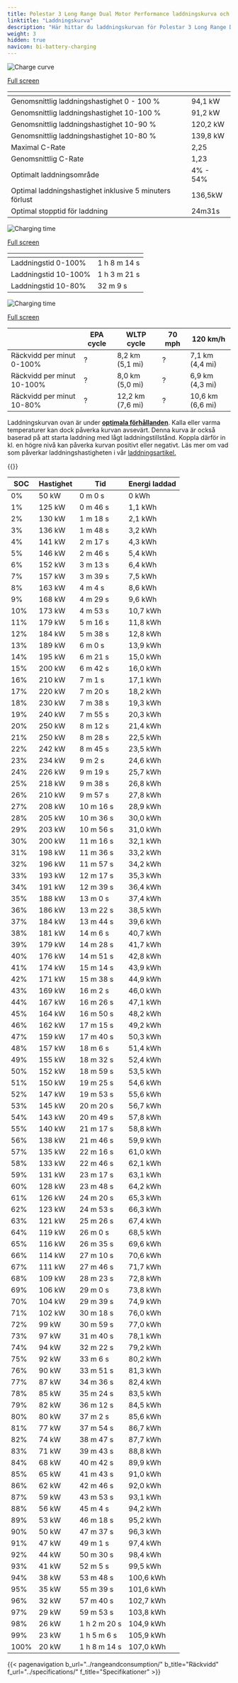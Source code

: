 ```yaml
---
title: Polestar 3 Long Range Dual Motor Performance laddningskurva och laddningsprestanda
linktitle: "Laddningskurva"
description: "Här hittar du laddningskurvan för Polestar 3 Long Range Dual Motor Performance."
weight: 3
hidden: true
navicon: bi-battery-charging
---
```

<!-- markdownlint-disable MD033 -->
<!-- markdownlint-disable MD010 -->
<img src="/images/models/polestar/3/3_long_range_dual_motor_performance/chargingcurve.svg" alt="Charge curve" class="img-fluid">

[Full screen](/images/models/polestar/3/3_long_range_dual_motor_performance/chargingcurve.svg)


<div class="table-responsive">
<table class="table table-striped border">
	<thead>
		<tr>
			<th>
			</th>
			<th>
			</th>
		</tr>
	</thead>
	<tbody>
		<tr>
			<td>
				Genomsnittlig laddningshastighet 0 - 100 %
			</td>
			<td>
				94,1 kW
			</td>
		</tr>
		<tr>
			<td>
				Genomsnittlig laddningshastighet 10-100 %
			</td>
			<td>
				91,2 kW
			</td>
		</tr>
		<tr>
			<td>
				Genomsnittlig laddningshastighet 10-90 %
			</td>
			<td>
				120,2 kW
			</td>
		</tr>
		<tr>
			<td>
				Genomsnittlig laddningshastighet 10-80 %
			</td>
			<td>
				139,8 kW
			</td>
		</tr>
		<tr>
			<td>
				Maximal C-Rate
			</td>
			<td>
				2,25
			</td>
		</tr>
		<tr>
			<td>
				Genomsnittlig C-Rate
			</td>
			<td>
				1,23
			</td>
		</tr>
		<tr>
			<td>
				Optimalt laddningsområde
			</td>
			<td>
				4% - 54%
			</td>
		</tr>
		<tr>
			<td>
				Optimal laddningshastighet inklusive 5 minuters förlust
			</td>
			<td>
				136,5kW
			</td>
		</tr>
		<tr>
			<td>
				Optimal stopptid för laddning
			</td>
			<td>
				24m31s
			</td>
		</tr>
	</tbody>
</table>
</div>
<img src="/images/models/polestar/3/3_long_range_dual_motor_performance/chargingtime.svg" alt="Charging time" class="img-fluid">

[Full screen](/images/models/polestar/3/3_long_range_dual_motor_performance/chargingtime.svg)
<div class="table-responsive">
<table class="table table-striped border">
	<thead>
		<tr>
			<th>
			</th>
			<th>
			</th>
		</tr>
	</thead>
	<tbody>
		<tr>
			<td>
				Laddningstid 0-100%
			</td>
			<td>
				1 h 8 m 14 s
			</td>
		</tr>
		<tr>
			<td>
				Laddningstid 10-100%
			</td>
			<td>
				1 h 3 m 21 s
			</td>
		</tr>
		<tr>
			<td>
				Laddningstid 10-80%
			</td>
			<td>
				 32 m 9 s
			</td>
		</tr>
	</tbody>
</table>
</div>
<img src="/images/models/polestar/3/3_long_range_dual_motor_performance/chargerangespeed.svg" alt="Charging time" class="img-fluid">

[Full screen](/images/models/polestar/3/3_long_range_dual_motor_performance/chargerangespeed.svg)
<div class="table-responsive">
<table class="table table-striped border">
	<thead>
		<tr>
			<th>
			</th>
			<th>
				EPA cycle
			</th>
			<th>
				WLTP cycle
			</th>
			<th>
				70 mph
			</th>
			<th>
				120 km/h
			</th>
		</tr>
	</thead>
	<tbody>
		<tr>
			<td>
				Räckvidd per minut 0-100%
			</td>
			<td>
				?
			</td>
			<td>
				8,2 km (5,1 mi)
			</td>
			<td>
				?
			</td>
			<td>
				7,1 km (4,4 mi)
			</td>
		</tr>
		<tr>
			<td>
				Räckvidd per minut 10-100%
			</td>
			<td>
				?
			</td>
			<td>
				8,0 km (5,0 mi)
			</td>
			<td>
				?
			</td>
			<td>
				6,9 km (4,3 mi)
			</td>
		</tr>
		<tr>
			<td>
				Räckvidd per minut 10-80%
			</td>
			<td>
				?
			</td>
			<td>
				12,2 km (7,6 mi)
			</td>
			<td>
				?
			</td>
			<td>
				10,6 km (6,6 mi)
			</td>
		</tr>
	</tbody>
</table>
</div>


Laddningskurvan ovan är under **[optimala förhållanden](../../../../../technology/battery/charging/#temperatur)**. Kalla eller varma temperaturer kan dock påverka kurvan avsevärt. Denna kurva är också baserad på att starta laddning med lågt laddningstillstånd. Koppla därför in kl. en högre nivå kan påverka kurvan positivt eller negativt. Läs mer om vad som påverkar laddningshastigheten i vår [laddningsartikel.](../../../../../technology/battery/charging/)


{{<evkxdisplayaddarticle />}}
<div class="table-responsive">
<table class="table table-striped border">
	<thead>
		<tr>
			<th>
				SOC
			</th>
			<th>
				Hastighet
			</th>
			<th>
				Tid
			</th>
			<th>
				Energi laddad
			</th>
		</tr>
	</thead>
	<tbody>
		<tr>
			<td>
				0%
			</td>
			<td>
				50 kW
			</td>
			<td>
				 0 m 0 s
			</td>
			<td>
				0 kWh
			</td>
		</tr>
		<tr>
			<td>
				1%
			</td>
			<td>
				125 kW
			</td>
			<td>
				 0 m 46 s
			</td>
			<td>
				1,1 kWh
			</td>
		</tr>
		<tr>
			<td>
				2%
			</td>
			<td>
				130 kW
			</td>
			<td>
				 1 m 18 s
			</td>
			<td>
				2,1 kWh
			</td>
		</tr>
		<tr>
			<td>
				3%
			</td>
			<td>
				136 kW
			</td>
			<td>
				 1 m 48 s
			</td>
			<td>
				3,2 kWh
			</td>
		</tr>
		<tr>
			<td>
				4%
			</td>
			<td>
				141 kW
			</td>
			<td>
				 2 m 17 s
			</td>
			<td>
				4,3 kWh
			</td>
		</tr>
		<tr>
			<td>
				5%
			</td>
			<td>
				146 kW
			</td>
			<td>
				 2 m 46 s
			</td>
			<td>
				5,4 kWh
			</td>
		</tr>
		<tr>
			<td>
				6%
			</td>
			<td>
				152 kW
			</td>
			<td>
				 3 m 13 s
			</td>
			<td>
				6,4 kWh
			</td>
		</tr>
		<tr>
			<td>
				7%
			</td>
			<td>
				157 kW
			</td>
			<td>
				 3 m 39 s
			</td>
			<td>
				7,5 kWh
			</td>
		</tr>
		<tr>
			<td>
				8%
			</td>
			<td>
				163 kW
			</td>
			<td>
				 4 m 4 s
			</td>
			<td>
				8,6 kWh
			</td>
		</tr>
		<tr>
			<td>
				9%
			</td>
			<td>
				168 kW
			</td>
			<td>
				 4 m 29 s
			</td>
			<td>
				9,6 kWh
			</td>
		</tr>
		<tr>
			<td>
				10%
			</td>
			<td>
				173 kW
			</td>
			<td>
				 4 m 53 s
			</td>
			<td>
				10,7 kWh
			</td>
		</tr>
		<tr>
			<td>
				11%
			</td>
			<td>
				179 kW
			</td>
			<td>
				 5 m 16 s
			</td>
			<td>
				11,8 kWh
			</td>
		</tr>
		<tr>
			<td>
				12%
			</td>
			<td>
				184 kW
			</td>
			<td>
				 5 m 38 s
			</td>
			<td>
				12,8 kWh
			</td>
		</tr>
		<tr>
			<td>
				13%
			</td>
			<td>
				189 kW
			</td>
			<td>
				 6 m 0 s
			</td>
			<td>
				13,9 kWh
			</td>
		</tr>
		<tr>
			<td>
				14%
			</td>
			<td>
				195 kW
			</td>
			<td>
				 6 m 21 s
			</td>
			<td>
				15,0 kWh
			</td>
		</tr>
		<tr>
			<td>
				15%
			</td>
			<td>
				200 kW
			</td>
			<td>
				 6 m 42 s
			</td>
			<td>
				16,0 kWh
			</td>
		</tr>
		<tr>
			<td>
				16%
			</td>
			<td>
				210 kW
			</td>
			<td>
				 7 m 1 s
			</td>
			<td>
				17,1 kWh
			</td>
		</tr>
		<tr>
			<td>
				17%
			</td>
			<td>
				220 kW
			</td>
			<td>
				 7 m 20 s
			</td>
			<td>
				18,2 kWh
			</td>
		</tr>
		<tr>
			<td>
				18%
			</td>
			<td>
				230 kW
			</td>
			<td>
				 7 m 38 s
			</td>
			<td>
				19,3 kWh
			</td>
		</tr>
		<tr>
			<td>
				19%
			</td>
			<td>
				240 kW
			</td>
			<td>
				 7 m 55 s
			</td>
			<td>
				20,3 kWh
			</td>
		</tr>
		<tr>
			<td>
				20%
			</td>
			<td>
				250 kW
			</td>
			<td>
				 8 m 12 s
			</td>
			<td>
				21,4 kWh
			</td>
		</tr>
		<tr>
			<td>
				21%
			</td>
			<td>
				250 kW
			</td>
			<td>
				 8 m 28 s
			</td>
			<td>
				22,5 kWh
			</td>
		</tr>
		<tr>
			<td>
				22%
			</td>
			<td>
				242 kW
			</td>
			<td>
				 8 m 45 s
			</td>
			<td>
				23,5 kWh
			</td>
		</tr>
		<tr>
			<td>
				23%
			</td>
			<td>
				234 kW
			</td>
			<td>
				 9 m 2 s
			</td>
			<td>
				24,6 kWh
			</td>
		</tr>
		<tr>
			<td>
				24%
			</td>
			<td>
				226 kW
			</td>
			<td>
				 9 m 19 s
			</td>
			<td>
				25,7 kWh
			</td>
		</tr>
		<tr>
			<td>
				25%
			</td>
			<td>
				218 kW
			</td>
			<td>
				 9 m 38 s
			</td>
			<td>
				26,8 kWh
			</td>
		</tr>
		<tr>
			<td>
				26%
			</td>
			<td>
				210 kW
			</td>
			<td>
				 9 m 57 s
			</td>
			<td>
				27,8 kWh
			</td>
		</tr>
		<tr>
			<td>
				27%
			</td>
			<td>
				208 kW
			</td>
			<td>
				 10 m 16 s
			</td>
			<td>
				28,9 kWh
			</td>
		</tr>
		<tr>
			<td>
				28%
			</td>
			<td>
				205 kW
			</td>
			<td>
				 10 m 36 s
			</td>
			<td>
				30,0 kWh
			</td>
		</tr>
		<tr>
			<td>
				29%
			</td>
			<td>
				203 kW
			</td>
			<td>
				 10 m 56 s
			</td>
			<td>
				31,0 kWh
			</td>
		</tr>
		<tr>
			<td>
				30%
			</td>
			<td>
				200 kW
			</td>
			<td>
				 11 m 16 s
			</td>
			<td>
				32,1 kWh
			</td>
		</tr>
		<tr>
			<td>
				31%
			</td>
			<td>
				198 kW
			</td>
			<td>
				 11 m 36 s
			</td>
			<td>
				33,2 kWh
			</td>
		</tr>
		<tr>
			<td>
				32%
			</td>
			<td>
				196 kW
			</td>
			<td>
				 11 m 57 s
			</td>
			<td>
				34,2 kWh
			</td>
		</tr>
		<tr>
			<td>
				33%
			</td>
			<td>
				193 kW
			</td>
			<td>
				 12 m 17 s
			</td>
			<td>
				35,3 kWh
			</td>
		</tr>
		<tr>
			<td>
				34%
			</td>
			<td>
				191 kW
			</td>
			<td>
				 12 m 39 s
			</td>
			<td>
				36,4 kWh
			</td>
		</tr>
		<tr>
			<td>
				35%
			</td>
			<td>
				188 kW
			</td>
			<td>
				 13 m 0 s
			</td>
			<td>
				37,4 kWh
			</td>
		</tr>
		<tr>
			<td>
				36%
			</td>
			<td>
				186 kW
			</td>
			<td>
				 13 m 22 s
			</td>
			<td>
				38,5 kWh
			</td>
		</tr>
		<tr>
			<td>
				37%
			</td>
			<td>
				184 kW
			</td>
			<td>
				 13 m 44 s
			</td>
			<td>
				39,6 kWh
			</td>
		</tr>
		<tr>
			<td>
				38%
			</td>
			<td>
				181 kW
			</td>
			<td>
				 14 m 6 s
			</td>
			<td>
				40,7 kWh
			</td>
		</tr>
		<tr>
			<td>
				39%
			</td>
			<td>
				179 kW
			</td>
			<td>
				 14 m 28 s
			</td>
			<td>
				41,7 kWh
			</td>
		</tr>
		<tr>
			<td>
				40%
			</td>
			<td>
				176 kW
			</td>
			<td>
				 14 m 51 s
			</td>
			<td>
				42,8 kWh
			</td>
		</tr>
		<tr>
			<td>
				41%
			</td>
			<td>
				174 kW
			</td>
			<td>
				 15 m 14 s
			</td>
			<td>
				43,9 kWh
			</td>
		</tr>
		<tr>
			<td>
				42%
			</td>
			<td>
				171 kW
			</td>
			<td>
				 15 m 38 s
			</td>
			<td>
				44,9 kWh
			</td>
		</tr>
		<tr>
			<td>
				43%
			</td>
			<td>
				169 kW
			</td>
			<td>
				 16 m 2 s
			</td>
			<td>
				46,0 kWh
			</td>
		</tr>
		<tr>
			<td>
				44%
			</td>
			<td>
				167 kW
			</td>
			<td>
				 16 m 26 s
			</td>
			<td>
				47,1 kWh
			</td>
		</tr>
		<tr>
			<td>
				45%
			</td>
			<td>
				164 kW
			</td>
			<td>
				 16 m 50 s
			</td>
			<td>
				48,2 kWh
			</td>
		</tr>
		<tr>
			<td>
				46%
			</td>
			<td>
				162 kW
			</td>
			<td>
				 17 m 15 s
			</td>
			<td>
				49,2 kWh
			</td>
		</tr>
		<tr>
			<td>
				47%
			</td>
			<td>
				159 kW
			</td>
			<td>
				 17 m 40 s
			</td>
			<td>
				50,3 kWh
			</td>
		</tr>
		<tr>
			<td>
				48%
			</td>
			<td>
				157 kW
			</td>
			<td>
				 18 m 6 s
			</td>
			<td>
				51,4 kWh
			</td>
		</tr>
		<tr>
			<td>
				49%
			</td>
			<td>
				155 kW
			</td>
			<td>
				 18 m 32 s
			</td>
			<td>
				52,4 kWh
			</td>
		</tr>
		<tr>
			<td>
				50%
			</td>
			<td>
				152 kW
			</td>
			<td>
				 18 m 59 s
			</td>
			<td>
				53,5 kWh
			</td>
		</tr>
		<tr>
			<td>
				51%
			</td>
			<td>
				150 kW
			</td>
			<td>
				 19 m 25 s
			</td>
			<td>
				54,6 kWh
			</td>
		</tr>
		<tr>
			<td>
				52%
			</td>
			<td>
				147 kW
			</td>
			<td>
				 19 m 53 s
			</td>
			<td>
				55,6 kWh
			</td>
		</tr>
		<tr>
			<td>
				53%
			</td>
			<td>
				145 kW
			</td>
			<td>
				 20 m 20 s
			</td>
			<td>
				56,7 kWh
			</td>
		</tr>
		<tr>
			<td>
				54%
			</td>
			<td>
				143 kW
			</td>
			<td>
				 20 m 49 s
			</td>
			<td>
				57,8 kWh
			</td>
		</tr>
		<tr>
			<td>
				55%
			</td>
			<td>
				140 kW
			</td>
			<td>
				 21 m 17 s
			</td>
			<td>
				58,8 kWh
			</td>
		</tr>
		<tr>
			<td>
				56%
			</td>
			<td>
				138 kW
			</td>
			<td>
				 21 m 46 s
			</td>
			<td>
				59,9 kWh
			</td>
		</tr>
		<tr>
			<td>
				57%
			</td>
			<td>
				135 kW
			</td>
			<td>
				 22 m 16 s
			</td>
			<td>
				61,0 kWh
			</td>
		</tr>
		<tr>
			<td>
				58%
			</td>
			<td>
				133 kW
			</td>
			<td>
				 22 m 46 s
			</td>
			<td>
				62,1 kWh
			</td>
		</tr>
		<tr>
			<td>
				59%
			</td>
			<td>
				131 kW
			</td>
			<td>
				 23 m 17 s
			</td>
			<td>
				63,1 kWh
			</td>
		</tr>
		<tr>
			<td>
				60%
			</td>
			<td>
				128 kW
			</td>
			<td>
				 23 m 48 s
			</td>
			<td>
				64,2 kWh
			</td>
		</tr>
		<tr>
			<td>
				61%
			</td>
			<td>
				126 kW
			</td>
			<td>
				 24 m 20 s
			</td>
			<td>
				65,3 kWh
			</td>
		</tr>
		<tr>
			<td>
				62%
			</td>
			<td>
				123 kW
			</td>
			<td>
				 24 m 53 s
			</td>
			<td>
				66,3 kWh
			</td>
		</tr>
		<tr>
			<td>
				63%
			</td>
			<td>
				121 kW
			</td>
			<td>
				 25 m 26 s
			</td>
			<td>
				67,4 kWh
			</td>
		</tr>
		<tr>
			<td>
				64%
			</td>
			<td>
				119 kW
			</td>
			<td>
				 26 m 0 s
			</td>
			<td>
				68,5 kWh
			</td>
		</tr>
		<tr>
			<td>
				65%
			</td>
			<td>
				116 kW
			</td>
			<td>
				 26 m 35 s
			</td>
			<td>
				69,6 kWh
			</td>
		</tr>
		<tr>
			<td>
				66%
			</td>
			<td>
				114 kW
			</td>
			<td>
				 27 m 10 s
			</td>
			<td>
				70,6 kWh
			</td>
		</tr>
		<tr>
			<td>
				67%
			</td>
			<td>
				111 kW
			</td>
			<td>
				 27 m 46 s
			</td>
			<td>
				71,7 kWh
			</td>
		</tr>
		<tr>
			<td>
				68%
			</td>
			<td>
				109 kW
			</td>
			<td>
				 28 m 23 s
			</td>
			<td>
				72,8 kWh
			</td>
		</tr>
		<tr>
			<td>
				69%
			</td>
			<td>
				106 kW
			</td>
			<td>
				 29 m 0 s
			</td>
			<td>
				73,8 kWh
			</td>
		</tr>
		<tr>
			<td>
				70%
			</td>
			<td>
				104 kW
			</td>
			<td>
				 29 m 39 s
			</td>
			<td>
				74,9 kWh
			</td>
		</tr>
		<tr>
			<td>
				71%
			</td>
			<td>
				102 kW
			</td>
			<td>
				 30 m 18 s
			</td>
			<td>
				76,0 kWh
			</td>
		</tr>
		<tr>
			<td>
				72%
			</td>
			<td>
				99 kW
			</td>
			<td>
				 30 m 59 s
			</td>
			<td>
				77,0 kWh
			</td>
		</tr>
		<tr>
			<td>
				73%
			</td>
			<td>
				97 kW
			</td>
			<td>
				 31 m 40 s
			</td>
			<td>
				78,1 kWh
			</td>
		</tr>
		<tr>
			<td>
				74%
			</td>
			<td>
				94 kW
			</td>
			<td>
				 32 m 22 s
			</td>
			<td>
				79,2 kWh
			</td>
		</tr>
		<tr>
			<td>
				75%
			</td>
			<td>
				92 kW
			</td>
			<td>
				 33 m 6 s
			</td>
			<td>
				80,2 kWh
			</td>
		</tr>
		<tr>
			<td>
				76%
			</td>
			<td>
				90 kW
			</td>
			<td>
				 33 m 51 s
			</td>
			<td>
				81,3 kWh
			</td>
		</tr>
		<tr>
			<td>
				77%
			</td>
			<td>
				87 kW
			</td>
			<td>
				 34 m 36 s
			</td>
			<td>
				82,4 kWh
			</td>
		</tr>
		<tr>
			<td>
				78%
			</td>
			<td>
				85 kW
			</td>
			<td>
				 35 m 24 s
			</td>
			<td>
				83,5 kWh
			</td>
		</tr>
		<tr>
			<td>
				79%
			</td>
			<td>
				82 kW
			</td>
			<td>
				 36 m 12 s
			</td>
			<td>
				84,5 kWh
			</td>
		</tr>
		<tr>
			<td>
				80%
			</td>
			<td>
				80 kW
			</td>
			<td>
				 37 m 2 s
			</td>
			<td>
				85,6 kWh
			</td>
		</tr>
		<tr>
			<td>
				81%
			</td>
			<td>
				77 kW
			</td>
			<td>
				 37 m 54 s
			</td>
			<td>
				86,7 kWh
			</td>
		</tr>
		<tr>
			<td>
				82%
			</td>
			<td>
				74 kW
			</td>
			<td>
				 38 m 47 s
			</td>
			<td>
				87,7 kWh
			</td>
		</tr>
		<tr>
			<td>
				83%
			</td>
			<td>
				71 kW
			</td>
			<td>
				 39 m 43 s
			</td>
			<td>
				88,8 kWh
			</td>
		</tr>
		<tr>
			<td>
				84%
			</td>
			<td>
				68 kW
			</td>
			<td>
				 40 m 42 s
			</td>
			<td>
				89,9 kWh
			</td>
		</tr>
		<tr>
			<td>
				85%
			</td>
			<td>
				65 kW
			</td>
			<td>
				 41 m 43 s
			</td>
			<td>
				91,0 kWh
			</td>
		</tr>
		<tr>
			<td>
				86%
			</td>
			<td>
				62 kW
			</td>
			<td>
				 42 m 46 s
			</td>
			<td>
				92,0 kWh
			</td>
		</tr>
		<tr>
			<td>
				87%
			</td>
			<td>
				59 kW
			</td>
			<td>
				 43 m 53 s
			</td>
			<td>
				93,1 kWh
			</td>
		</tr>
		<tr>
			<td>
				88%
			</td>
			<td>
				56 kW
			</td>
			<td>
				 45 m 4 s
			</td>
			<td>
				94,2 kWh
			</td>
		</tr>
		<tr>
			<td>
				89%
			</td>
			<td>
				53 kW
			</td>
			<td>
				 46 m 18 s
			</td>
			<td>
				95,2 kWh
			</td>
		</tr>
		<tr>
			<td>
				90%
			</td>
			<td>
				50 kW
			</td>
			<td>
				 47 m 37 s
			</td>
			<td>
				96,3 kWh
			</td>
		</tr>
		<tr>
			<td>
				91%
			</td>
			<td>
				47 kW
			</td>
			<td>
				 49 m 1 s
			</td>
			<td>
				97,4 kWh
			</td>
		</tr>
		<tr>
			<td>
				92%
			</td>
			<td>
				44 kW
			</td>
			<td>
				 50 m 30 s
			</td>
			<td>
				98,4 kWh
			</td>
		</tr>
		<tr>
			<td>
				93%
			</td>
			<td>
				41 kW
			</td>
			<td>
				 52 m 5 s
			</td>
			<td>
				99,5 kWh
			</td>
		</tr>
		<tr>
			<td>
				94%
			</td>
			<td>
				38 kW
			</td>
			<td>
				 53 m 48 s
			</td>
			<td>
				100,6 kWh
			</td>
		</tr>
		<tr>
			<td>
				95%
			</td>
			<td>
				35 kW
			</td>
			<td>
				 55 m 39 s
			</td>
			<td>
				101,6 kWh
			</td>
		</tr>
		<tr>
			<td>
				96%
			</td>
			<td>
				32 kW
			</td>
			<td>
				 57 m 40 s
			</td>
			<td>
				102,7 kWh
			</td>
		</tr>
		<tr>
			<td>
				97%
			</td>
			<td>
				29 kW
			</td>
			<td>
				 59 m 53 s
			</td>
			<td>
				103,8 kWh
			</td>
		</tr>
		<tr>
			<td>
				98%
			</td>
			<td>
				26 kW
			</td>
			<td>
				1 h 2 m 20 s
			</td>
			<td>
				104,9 kWh
			</td>
		</tr>
		<tr>
			<td>
				99%
			</td>
			<td>
				23 kW
			</td>
			<td>
				1 h 5 m 6 s
			</td>
			<td>
				105,9 kWh
			</td>
		</tr>
		<tr>
			<td>
				100%
			</td>
			<td>
				20 kW
			</td>
			<td>
				1 h 8 m 14 s
			</td>
			<td>
				107,0 kWh
			</td>
		</tr>
	</tbody>
</table>
</div>


{{< pagenavigation b_url="../rangeandconsumption/" b_title="Räckvidd" f_url="../specifications/" f_title="Specifikationer" >}}

